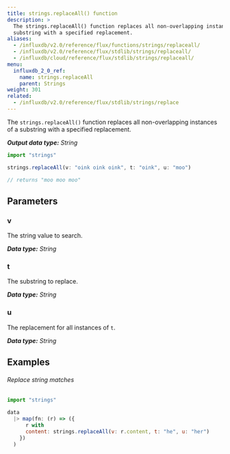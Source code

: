 ```yaml
---
title: strings.replaceAll() function
description: >
  The strings.replaceAll() function replaces all non-overlapping instances of a
  substring with a specified replacement.
aliases:
  - /influxdb/v2.0/reference/flux/functions/strings/replaceall/
  - /influxdb/v2.0/reference/flux/stdlib/strings/replaceall/
  - /influxdb/cloud/reference/flux/stdlib/strings/replaceall/
menu:
  influxdb_2_0_ref:
    name: strings.replaceAll
    parent: Strings
weight: 301
related:
  - /influxdb/v2.0/reference/flux/stdlib/strings/replace
---
```


The `strings.replaceAll()` function replaces all non-overlapping instances of a
substring with a specified replacement.

_**Output data type:** String_

```js
import "strings"

strings.replaceAll(v: "oink oink oink", t: "oink", u: "moo")

// returns "moo moo moo"
```

## Parameters

### v
The string value to search.

_**Data type:** String_

### t
The substring to replace.

_**Data type:** String_

### u
The replacement for all instances of `t`.

_**Data type:** String_

## Examples

###### Replace string matches
```js
import "strings"

data
  |> map(fn: (r) => ({
      r with
      content: strings.replaceAll(v: r.content, t: "he", u: "her")
    })
  )
```
